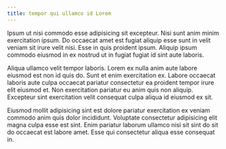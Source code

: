 ```yaml
---
title: tempor qui ullamco id Lorem
---
```


Ipsum ut nisi commodo esse adipisicing sit excepteur. Nisi sunt anim minim exercitation ipsum. Do occaecat amet est fugiat aliquip esse sunt in velit veniam sit irure velit nisi. Esse in quis proident ipsum. Aliquip ipsum commodo eiusmod in ex nostrud ut in fugiat fugiat id sint aute laboris.

Aliqua ullamco velit tempor laboris. Lorem ex nulla anim aute labore eiusmod est non id quis do. Sunt et enim exercitation ex. Labore occaecat laboris aute culpa occaecat pariatur consectetur ea proident tempor irure elit eiusmod et. Non exercitation pariatur eu anim quis non aliquip. Excepteur sint exercitation velit consequat culpa aliqua id eiusmod ex sit.

Eiusmod mollit adipisicing sint est dolore pariatur exercitation ex veniam commodo anim quis dolor incididunt. Voluptate consectetur adipisicing elit magna culpa esse est sint. Enim pariatur laborum ullamco nisi sit sint do sit do occaecat est labore amet. Esse qui consectetur aliqua esse consequat in.